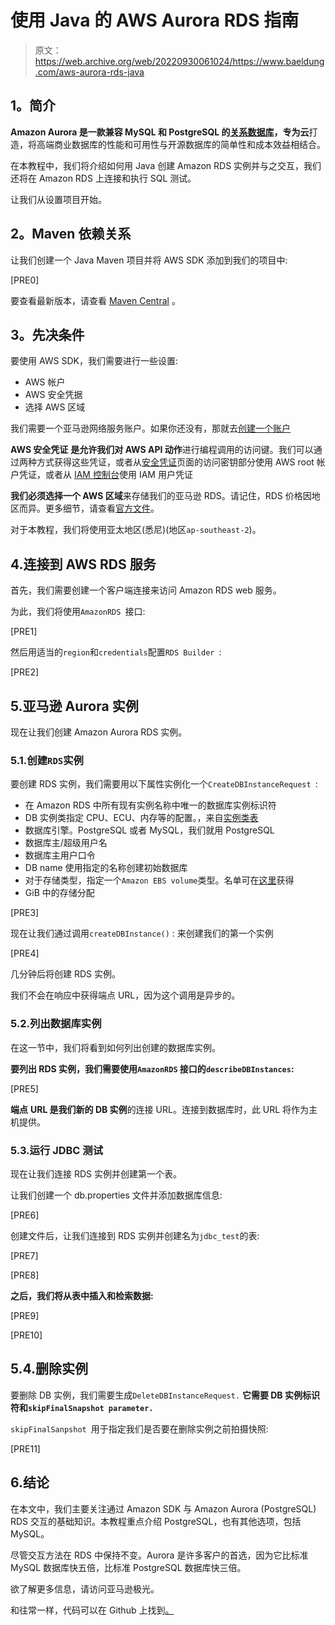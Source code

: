 # 使用 Java 的 AWS Aurora RDS 指南

> 原文：<https://web.archive.org/web/20220930061024/https://www.baeldung.com/aws-aurora-rds-java>

## **1。简介**

**Amazon Aurora 是一款兼容 MySQL 和 PostgreSQL 的[关系数据库](https://web.archive.org/web/20220628145323/https://aws.amazon.com/relational-database/)，专为云**打造，将高端商业数据库的性能和可用性与开源数据库的简单性和成本效益相结合。

在本教程中，我们将介绍如何用 Java 创建 Amazon RDS 实例并与之交互，我们还将在 Amazon RDS 上连接和执行 SQL 测试。

让我们从设置项目开始。

## **2。Maven 依赖关系**

让我们创建一个 Java Maven 项目并将 AWS SDK 添加到我们的项目中:

[PRE0]

要查看最新版本，请查看 [Maven Central](https://web.archive.org/web/20220628145323/https://search.maven.org/search?q=g:com.amazonaws%20AND%20a:aws-java-sdk&core=gav) 。

## **3。先决条件**

要使用 AWS SDK，我们需要进行一些设置:

*   AWS 帐户
*   AWS 安全凭据
*   选择 AWS 区域

我们需要一个亚马逊网络服务账户。如果你还没有，那就去[创建一个账户](https://web.archive.org/web/20220628145323/https://portal.aws.amazon.com/gp/aws/developer/registration/index.html)

**AWS 安全凭证** **是允许我们对 AWS API 动作**进行编程调用的访问键。我们可以通过两种方式获得这些凭证，或者从[安全凭证](https://web.archive.org/web/20220628145323/https://console.aws.amazon.com/iam/home#security_credential)页面的访问密钥部分使用 AWS root 帐户凭证，或者从 [IAM 控制台](https://web.archive.org/web/20220628145323/https://console.aws.amazon.com/iam/home)使用 IAM 用户凭证

**我们必须选择一个 AWS 区域**来存储我们的亚马逊 RDS。请记住，RDS 价格因地区而异。更多细节，请查看[官方文件](https://web.archive.org/web/20220628145323/https://aws.amazon.com/rds/aurora/pricing/)。

对于本教程，我们将使用亚太地区(悉尼)(地区`ap-southeast-2`)。

## 4.连接到 AWS RDS 服务

首先，我们需要创建一个客户端连接来访问 Amazon RDS web 服务。

为此，我们将使用`AmazonRDS `接口:

[PRE1]

然后用适当的`region`和`credentials`配置`RDS Builder `:

[PRE2]

## 5.亚马逊 Aurora 实例

现在让我们创建 Amazon Aurora RDS 实例。

### 5.1.创建`RDS`实例

要创建 RDS 实例，我们需要用以下属性实例化一个`CreateDBInstanceRequest `:

*   在 Amazon RDS 中所有现有实例名称中唯一的数据库实例标识符
*   DB 实例类指定 CPU、ECU、内存等的配置。，来自[实例类表](https://web.archive.org/web/20220628145323/https://docs.aws.amazon.com/AmazonRDS/latest/UserGuide/Concepts.DBInstanceClass.html)
*   数据库引擎。PostgreSQL 或者 MySQL，我们就用 PostgreSQL
*   数据库主/超级用户名
*   数据库主用户口令
*   DB name 使用指定的名称创建初始数据库
*   对于存储类型，指定一个`Amazon EBS volume`类型。名单可在[这里](https://web.archive.org/web/20220628145323/https://docs.aws.amazon.com/AWSEC2/latest/UserGuide/EBSVolumeTypes.html)获得
*   GiB 中的存储分配

[PRE3]

现在让我们通过调用`createDBInstance()` : 来创建我们的第一个实例

[PRE4]

几分钟后将创建 RDS 实例。

我们不会在响应中获得端点 URL，因为这个调用是异步的。

### 5.2.列出数据库实例

在这一节中，我们将看到如何列出创建的数据库实例。

**要列出 RDS 实例，我们需要使用`AmazonRDS` 接口的`describeDBInstances`:**

[PRE5]

**端点** **URL 是我们新的 DB 实例**的连接 URL。连接到数据库时，此 URL 将作为主机提供。

### 5.3.运行 JDBC 测试

现在让我们连接 RDS 实例并创建第一个表。

让我们创建一个 db.properties 文件并添加数据库信息:

[PRE6]

创建文件后，让我们连接到 RDS 实例并创建名为`jdbc_test`的表:

[PRE7]

[PRE8]

**之后，我们将从表中插入和检索数据:**

[PRE9]

[PRE10]

## 5.4.删除实例

要删除 DB 实例，我们需要生成`DeleteDBInstanceRequest.` **它需要 DB 实例标识符和`skipFinalSnapshot parameter.`**

`skipFinalSanpshot `用于指定我们是否要在删除实例之前拍摄快照:

[PRE11]

## 6.结论

在本文中，我们主要关注通过 Amazon SDK 与 Amazon Aurora (PostgreSQL) RDS 交互的基础知识。本教程重点介绍 PostgreSQL，也有其他选项，包括 MySQL。

尽管交互方法在 RDS 中保持不变。Aurora 是许多客户的首选，因为它比标准 MySQL 数据库快五倍，比标准 PostgreSQL 数据库快三倍。

欲了解更多信息，请访问亚马逊极光。

和往常一样，代码可以在 Github 上找到[。](https://web.archive.org/web/20220628145323/https://github.com/eugenp/tutorials/tree/master/aws-modules/aws-miscellaneous)